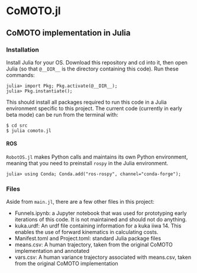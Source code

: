 # CoMOTO.jl 
## CoMOTO implementation in Julia

### Installation
Install Julia for your OS. Download this repository and cd into it, then open Julia (so that `@__DIR__` is the directory containing this code). Run these commands:

```
julia> import Pkg; Pkg.activate(@__DIR__);
julia> Pkg.instantiate();
```

This should install all packages required to run this code in a Julia environment specific to this project. The current code (currently in early beta mode) can be run from the terminal with:

```
$ cd src
$ julia comoto.jl
```

#### ROS
`RobotOS.jl` makes Python calls and maintains its own Python environment, meaning that you need to preinstall `rospy` in the Julia environment. 

```
julia> using Conda; Conda.add("ros-rospy", channel="conda-forge");
```

### Files
Aside from `main.jl`, there are a few other files in this project:

- Funnels.ipynb: a Jupyter notebook that was used for prototyping early iterations of this code. It is not maintained and should not do anything.
- kuka.urdf: An urdf file containing information for a kuka iiwa 14. This enables the use of forward kinematics in calculating costs.
- Manifest.toml and Project.toml: standard Julia package files
- means.csv: A human trajectory, taken from the original CoMOTO implementation and annotated
- vars.csv: A human variance trajectory associated with means.csv, taken from the original CoMOTO implementation